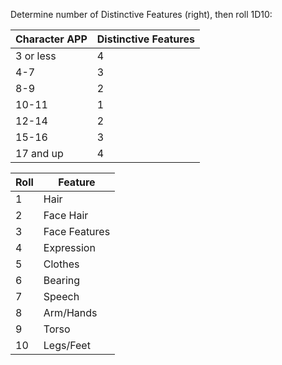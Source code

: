Determine number of Distinctive
Features (right), then roll 1D10:

|Character APP|Distinctive Features|
|-|-|
|3 or less|4|
|4-7|3|
|8-9|2|
|10-11|1|
|12-14|2|
|15-16|3|
|17 and up|4|

|Roll|Feature|
|-|-|
|1|Hair|
|2|Face Hair|
|3|Face Features|
|4|Expression|
|5|Clothes|
|6|Bearing|
|7|Speech|
|8|Arm/Hands|
|9|Torso|
|10|Legs/Feet|
